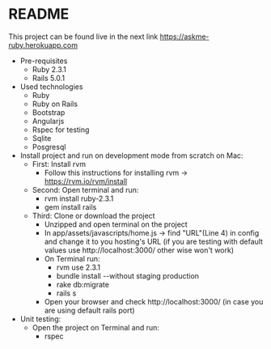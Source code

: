 # README

This project can be found live in the next link https://askme-ruby.herokuapp.com

* Pre-requisites
	* Ruby 2.3.1
	* Rails 5.0.1
* Used technologies
	* Ruby
	* Ruby on Rails
	* Bootstrap
	* Angularjs
	* Rspec for testing
	* Sqlite 
	* Posgresql
* Install project and run on development mode from scratch on Mac:
	* First: Install rvm
		* Follow this instructions for installing  rvm -> https://rvm.io/rvm/install
	* Second: Open terminal and run:
		* rvm install ruby-2.3.1
		* gem install rails
	* Third: Clone or download the project
		* Unzipped and open terminal on the project
		* In app/assets/javascripts/home.js -> find "URL"(Line 4) in config and change it to you hosting's URL (if you are testing with default values use http://localhost:3000/ other wise won't work)
		* On Terminal run:
			* rvm use 2.3.1
			* bundle install --without staging production
			* rake db:migrate
			* rails s
		* Open your browser and check http://localhost:3000/ (in case you are using default rails port)			
* Unit testing:
	* Open the project on Terminal and run:
		* rspec
